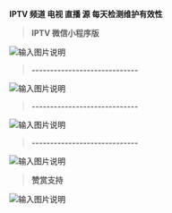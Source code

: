  **IPTV 频道 电视 直播 源 每天检测维护有效性** 





 > **IPTV 微信小程序版** 

![输入图片说明](https://images.gitee.com/uploads/images/2021/0801/182037_7d5ab2cc_1280996.jpeg "iptv.jpg")

> **-----------------------------** 

![输入图片说明](https://images.gitee.com/uploads/images/2021/0820/174027_3f69804d_1280996.jpeg "微信图片_20210820171128.jpg")

> **-----------------------------** 

![输入图片说明](https://images.gitee.com/uploads/images/2021/0820/174257_5381c7c0_1280996.jpeg "微信图片_20210820171119.jpg")

> **-----------------------------** 

![输入图片说明](https://images.gitee.com/uploads/images/2021/0820/174353_8c0d1952_1280996.jpeg "微信图片_20210820171132.jpg")


> **赞赏支持** 

![输入图片说明](https://images.gitee.com/uploads/images/2021/0820/174042_0504330b_1280996.jpeg "微信图片_20210820171138.jpg")



